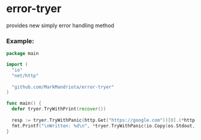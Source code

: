 # error-tryer
provides new simply error handling method

### Example:
```go
package main

import (
  "io"
  "net/http"
  
  "github.com/MarkMandriota/error-tryer"
)

func main() {
  defer tryer.TryWithPrint(recover())
  
  resp := tryer.TryWithPanic(http.Get("https://google.com"))[0].(*http.Response)
  fmt.Printf("\nWritten: %d\n", *tryer.TryWithPanic(io.Copy(os.Stdout, resp.Body))[0].(*int64))
}
```
